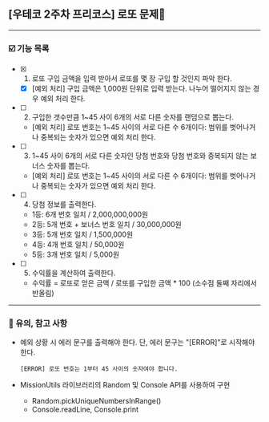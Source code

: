 ## [우테코 2주차 프리코스] 로또 문제🤑
---
### ☑️ 기능 목록 
- [x] 1. 로또 구입 금액을 입력 받아서 로또를 몇 장 구입 할 것인지 파악 한다.
  - [x] [예외 처리] 구입 금액은 1,000원 단위로 입력 받는다. 나누어 떨어지지 않는 경우 예외 처리 한다.
- [ ] 2. 구입한 갯수만큼 1~45 사이 6개의 서로 다른 숫자를 랜덤으로 뽑는다.
  - [예외 처리] 로또 번호는 1~45 사이의 서로 다른 수 6개이다: 범위를 벗어나거나 중복되는 숫자가 있으면 예외 처리 한다.
- [ ] 3. 1~45 사이 6개의 서로 다른 숫자인 당첨 번호와 당첨 번호와 중복되지 않는 보너스 숫자를 뽑는다.
  - [예외 처리] 로또 번호는 1~45 사이의 서로 다른 수 6개이다: 범위를 벗어나거나 중복되는 숫자가 있으면 예외 처리 한다.
- [ ] 4. 당첨 정보를 출력한다.
    - 1등: 6개 번호 일치 / 2,000,000,000원
    - 2등: 5개 번호 + 보너스 번호 일치 / 30,000,000원
    - 3등: 5개 번호 일치 / 1,500,000원
    - 4등: 4개 번호 일치 / 50,000원
    - 5등: 3개 번호 일치 / 5,000원
- [ ] 5. 수익률을 계산하여 출력한다. 
  - 수익률 = 로또로 얻은 금액 / 로또를 구입한 금액 * 100 (소수점 둘째 자리에서 반올림)
---
### 🚨 유의, 참고 사항
- 예외 상황 시 에러 문구를 출력해야 한다. 단, 에러 문구는 "[ERROR]"로 시작해야 한다.
  
    `[ERROR] 로또 번호는 1부터 45 사이의 숫자여야 합니다.`

- MissionUtils 라이브러리의 Random 및 Console API를 사용하여 구현
  - Random.pickUniqueNumbersInRange()
  - Console.readLine, Console.print

